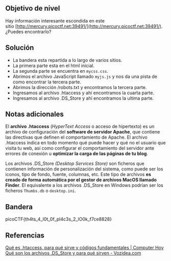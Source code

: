 ## Objetivo de nivel
Hay información interesante escondida en este sitio [http://mercury.picoctf.net:39491/](http://mercury.picoctf.net:39491/). ¿Puedes encontrarlo?

## Solución
- La bandera esta repartida a lo largo de varios sitios.
- La primera parte esta en el html inicial.
-  La segunda parte se encuentra en `mycss.css`.
- Abrimos el archivo JavaScript llamado `myjs.js` y nos da una pista de como encontrar la tercera parte.
- Abrimos la dirección /robots.txt y encontramos la tercera parte.
- Ingresamos al archivo .htaccess y ahí encontramos la cuarta parte.
- Ingresamos al archivo .DS_Store y ahí encontramos la ultima parte.
## Notas adicionales
El **archivo .htaccess** (_HyperText Access_ o acceso de hipertexto) es un archivo de configuración del **software de servidor Apache**, que contiene las directivas que definen el comportamiento de Apache. El archivo .htaccess indica en todo momento qué puede hacer y qué no el usuario que visita tu web, así como configurar el comportamiento del servidor ante errores de conexión u **optimizar la carga de las páginas de tu blog**.

Los archivos .DS_Store _(Desktop Services Store)_ son ficheros que contienen información de personalización del sistema, como puede ser los iconos, tipo de fondo, fuente, columnas, etc.
Este tipo de archivos **es creado de forma automática por el gestor de archivos MacOS llamado Finder**. El equivalente a los archivos .DS_Store en Windows podrían ser los ficheros `Thumbs.db` o `desktop.ini`.
## Bandera
picoCTF{th4ts_4_l0t_0f_pl4c3s_2_lO0k_f7ce8828}

## Referencias
[Qué es .htaccess, para qué sirve y códigos fundamentales | Computer Hoy](https://computerhoy.com/noticias/internet/que-es-htaccess-que-sirve-codigos-fundamentales-76211)
[Qué son los archivos .DS_Store y para qué sirven - Vozidea.com](https://www.vozidea.com/archivos-ds_store)
